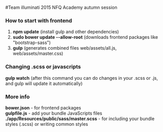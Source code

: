 #Team illuminati
2015 NFQ Academy autumn session

### How to start with frontend
1. **npm update** (install gulp and other dependencies)
2. **sudo bower update --allow-root** (downloads frontend packages like "bootstrap-sass")
3. **gulp** (generates combined files web/assets/all.js, web/assets/master.css)

### Changing .scss or javascripts
**gulp watch** (after this command you can do changes in your .scss or .js, and gulp will update it automatically)  

### More info
**bower.json** - for frontend packages  
**gulpfile.js** - add your bundle JavaScripts files  
**./app/Resources/public/sass/master.scss** - for including your bundle styles (.scss) or writing common styles  
